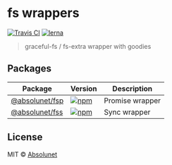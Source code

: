 # fs wrappers
[![Travis CI](https://api.travis-ci.org/absolunet/node-fs.svg?branch=master)](https://travis-ci.org/absolunet/node-fs/builds)
[![lerna](https://img.shields.io/badge/maintained%20with-lerna-cc00ff.svg)](https://lernajs.io/)

> graceful-fs / fs-extra wrapper with goodies

## Packages

| Package | Version | Description |
|---|---|---|
| [@absolunet/fsp](packages/fsp) | [![npm](https://img.shields.io/npm/v/@absolunet/fsp.svg)](https://www.npmjs.com/package/@absolunet/fsp) | Promise wrapper |
| [@absolunet/fss](packages/fss) | [![npm](https://img.shields.io/npm/v/@absolunet/fss.svg)](https://www.npmjs.com/package/@absolunet/fss) | Sync wrapper |


## License
MIT © [Absolunet](https://absolunet.com)
